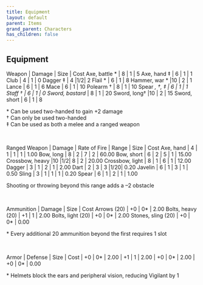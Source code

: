 ```yaml
---
title: Equipment
layout: default
parent: Items
grand_parent: Characters
has_children: false
---
```


## Equipment

Weapon          | Damage | Size | Cost
Axe, battle *   | 8 | 1 | 5
Axe, hand ‡     | 6 | 1 | 1
Club            | 4 | 1 | 0
Dagger ‡        | 4 |1/2| 2
Flail *         | 6 | 1 | 8
Hammer, war *   |10 | 2 | 1
Lance           | 6 | 1 | 6
Mace            | 6 | 1 | 10 
Polearm †       | 8 | 1 | 10
Spear *, †, ‡   | 6 | 1 | 1
Staff †         | 6 | 1 | 0
Sword, bastard* | 8 | 1 | 20
Sword, long†    |10 | 2 | 15
Sword, short    | 6 | 1 | 8

\* Can be used two-handed to gain +2 damage  
† Can only be used two-handed  
‡ Can be used as both a melee and a ranged weapon

<br />

Ranged Weapon   | Damage | Rate of Fire | Range | Size | Cost
Axe, hand       | 4 | 1 | 1 | 1 | 1.00
Bow, long       | 8 | 2 | 7 | 2 | 60.00
Bow, short      | 6 | 2 | 5 | 1 | 15.00
Crossbow, heavy |10 |1/2| 8 | 2 | 20.00
Crossbow, light | 8 | 1 | 6 | 1 | 12.00
Dagger          | 3 | 1 | 2 | 1 | 2.00
Dart            | 2 | 3 | 3 |1/20| 0.20
Javelin         | 6 | 1 | 3 | 1 | 0.50
Sling           | 3 | 1 | 1 | 1 | 0.20
Spear           | 6 | 1 | 2 | 1 | 1.00

Shooting or throwing beyond this range adds a –2 obstacle

<br />

Ammunition         | Damage | Size | Cost
Arrows (20)        | +0 | 0* | 2.00
Bolts, heavy (20)  | +1 | 1 | 2.00
Bolts, light (20)  | +0 | 0* | 2.00
Stones, sling (20) | +0 | 0* | 0.00

\* Every additional 20 ammunition beyond the first requires 1 slot

<br />

Armor         | Defense | Size | Cost
        | +0 | 0* | 2.00
  | +1 | 1 | 2.00
  | +0 | 0* | 2.00
 | +0 | 0* | 0.00

\* Helmets block the ears and peripheral vision, reducing Vigilant by 1

